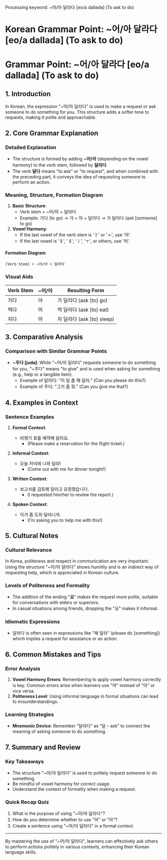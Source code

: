 Processing keyword: ~어/아 달라다 [eo/a dallada] (To ask to do)
# Korean Grammar Point: ~어/아 달라다 [eo/a dallada] (To ask to do)
# Grammar Point: ~어/아 달라다 [eo/a dallada] (To ask to do)
## 1. Introduction
In Korean, the expression "~어/아 달라다" is used to make a request or ask someone to do something for you. This structure adds a softer tone to requests, making it polite and approachable.
## 2. Core Grammar Explanation
### Detailed Explanation
- The structure is formed by adding **~어/아** (depending on the vowel harmony) to the verb stem, followed by **달라다**.
- The verb **달다** means "to ask" or "to request", and when combined with the preceding part, it conveys the idea of requesting someone to perform an action.
### Meaning, Structure, Formation Diagram
1. **Basic Structure**: 
   - Verb stem + ~어/아 + 달라다
   - Example: 가다 (to go) → 가 + 아 + 달라다 → 가 달라다 (ask [someone] to go)
2. **Vowel Harmony**:
   - If the last vowel of the verb stem is 'ㅏ' or 'ㅗ', use '아'.
   - If the last vowel is 'ㅐ', 'ㅔ', 'ㅣ', 'ㅜ', or others, use '어'.
#### Formation Diagram
```
[Verb Stem] + ~어/아 + 달라다
```
### Visual Aids
| Verb Stem | ~어/아 | Resulting Form        |
|-----------|--------|-----------------------|
| 가다      | 아     | 가 달라다 (ask [to] go)       |
| 먹다      | 어     | 먹 달라다 (ask [to] eat)      |
| 자다      | 아     | 자 달라다 (ask [to] sleep)     |
## 3. Comparative Analysis
### Comparison with Similar Grammar Points
- **~주다 [juda]**: While "~어/아 달라다" requests someone to do something for you, "~주다" means "to give" and is used when asking for something (e.g., help or a tangible item).
  - Example of 달라다: "이 일 좀 해 달라." (Can you please do this?)
  - Example of 주다: "그거 좀 줘." (Can you give me that?)
## 4. Examples in Context
### Sentence Examples
1. **Formal Context**:
   - 비행기 표를 예약해 달라요. 
     - (Please make a reservation for the flight ticket.)
   
2. **Informal Context**:
   - 오늘 저녁에 나와 달라!
     - (Come out with me for dinner tonight!)
     
3. **Written Context**:
   - 보고서를 검토해 달라고 요청했습니다. 
     - (I requested him/her to review the report.)
     
4. **Spoken Context**:
   - 이거 좀 도와 달라니까.
     - (I’m asking you to help me with this!)
## 5. Cultural Notes
### Cultural Relevance
In Korea, politeness and respect in communication are very important. Using the structure "~어/아 달라다" shows humility and is an indirect way of requesting help, which is appreciated in Korean culture.
### Levels of Politeness and Formality
- The addition of the ending "**요**" makes the request more polite, suitable for conversations with elders or superiors.
- In casual situations among friends, dropping the "요" makes it informal.
### Idiomatic Expressions
- 달라다 is often seen in expressions like "해 달라" (please do [something]) which implies a request for assistance or an action.
## 6. Common Mistakes and Tips
### Error Analysis
1. **Vowel Harmony Errors**: Remembering to apply vowel harmony correctly is key. Common errors arise when learners use "어" instead of "아" or vice versa.
2. **Politeness Level**: Using informal language in formal situations can lead to misunderstandings.
### Learning Strategies
- **Mnemonic Device**: Remember “달라다” as “달 – ask” to connect the meaning of asking someone to do something.
  
## 7. Summary and Review
### Key Takeaways
- The structure "~어/아 달라다" is used to politely request someone to do something.
- Be mindful of vowel harmony for correct usage.
- Understand the context of formality when making a request.
### Quick Recap Quiz
1. What is the purpose of using "~어/아 달라다"?
2. How do you determine whether to use "어" or "아"?
3. Create a sentence using "~어/아 달라다" in a formal context.
---
By mastering the use of "~어/아 달라다", learners can effectively ask others to perform actions politely in various contexts, enhancing their Korean language skills.

